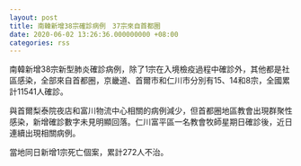 ```yaml
---
layout: post
title: 南韓新增38宗確診病例　37宗來自首都圈
date: 2020-06-02 13:26:36.000000000 +08:00
categories: rss
---
```


南韓新增38宗新型肺炎確診病例，除了1宗在入境檢疫過程中確診外，其他都是社區感染，全部來自首都圈，京畿道、首爾市和仁川市分別有15、14和8宗，全國累計11541人確診。

與首爾梨泰院夜店和富川物流中心相關的病例減少，但首都圈地區教會出現群聚性感染，新增確診數字未見明顯回落。仁川富平區一名教會牧師星期日確診後，近日連續出現相關病例。

當地同日新增1宗死亡個案，累計272人不治。
